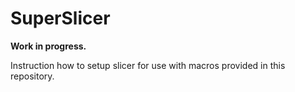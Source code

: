 # SuperSlicer
**Work in progress.**

Instruction how to setup slicer for use with macros provided in this repository.